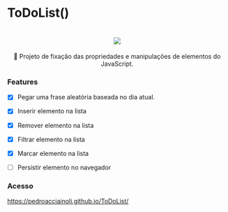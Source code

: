 # ToDoList()

<h1 align="center">
 <img src="https://img.shields.io/static/v1?label=Feito%20com&message=JavaScript&color=7159c1&style=for-the-badge&logo=ghost"/>
</h1>
<p align="center">🚀 Projeto de fixação das propriedades e manipulações de elementos do JavaScript.

### Features

- [x] Pegar uma frase aleatória baseada no dia atual.
- [x] Inserir elemento na lista
- [x] Remover elemento na lista
- [x] Filtrar elemento na lista
- [x] Marcar elemento na lista
- [ ] Persistir elemento no navegador


### Acesso
 
 https://pedroacciainoli.github.io/ToDoList/
